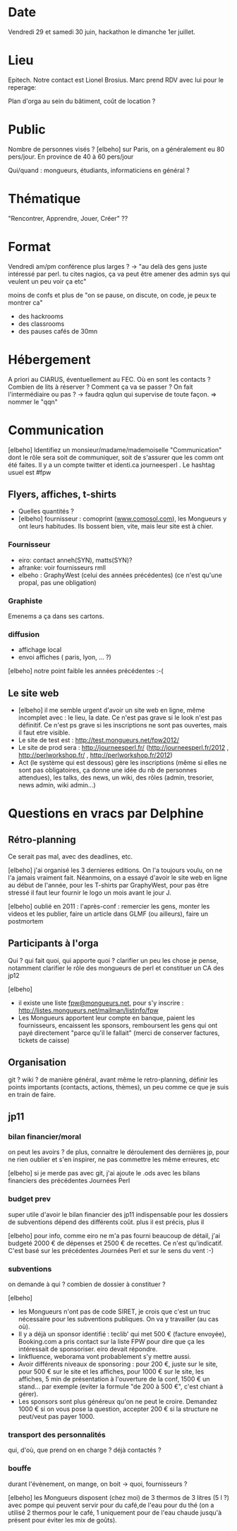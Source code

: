 # Date

Vendredi 29 et samedi 30 juin, hackathon le dimanche 1er juillet.

# Lieu

Epitech.
Notre contact est Lionel Brosius.
Marc prend RDV avec lui pour le reperage:

Plan d'orga au sein du bâtiment, coût de location ?

# Public

Nombre de personnes visés ? [elbeho] sur Paris, on a généralement eu 80 pers/jour. En province de 40 à 60 pers/jour

Qui/quand : mongueurs, étudiants, informaticiens en général ? 


# Thématique

"Rencontrer, Apprendre, Jouer, Créer" ??


# Format

Vendredi am/pm conférence plus larges ?
-> "au delà des gens juste intéressé par perl. tu cites nagios, ça va peut être amener
des admin sys qui veulent un peu voir ça etc"

moins de confs et plus de "on se pause, on discute, on code, je peux te montrer ca" 
- des hackrooms 
- des classrooms 
- des pauses cafés de 30mn 

# Hébergement

A priori au CIARUS, éventuellement au FEC.
Où en sont les contacts ?
Combien de lits à réserver ?
Comment ça va se passer ? On fait l'intermédiaire ou pas ? -> faudra qqlun qui supervise de toute façon. => nommer le "qqn" 

# Communication

[elbeho] Identifiez un monsieur/madame/mademoiselle "Communication" dont le rôle sera soit de communiquer, soit de s'assurer que les comm ont été faites. Il y a un compte twitter et identi.ca journeesperl . Le hashtag usuel est #fpw


## Flyers, affiches, t-shirts

 * Quelles quantités ?
 * [elbeho] fournisseur : comoprint (www.comosol.com), les Mongueurs y ont leurs habitudes. Ils bossent bien, vite, mais leur site est à chier.

### Fournisseur

 * eiro: contact anneh(SYN), matts(SYN)?
 * afranke: voir fournisseurs rmll
 * elbeho : GraphyWest (celui des années précédentes) (ce n'est qu'une propal, pas une obligation)

### Graphiste

Emenems a ça dans ses cartons.

### diffusion

 * affichage local
 * envoi affiches ( paris, lyon, ... ?) 

[elbeho] notre point faible les années précédentes :-(

## Le site web

 * [elbeho] il me semble urgent d'avoir un site web en ligne, même incomplet avec : le lieu, la date. Ce n'est pas grave si le look n'est pas définitif. Ce n'est ps grave si les inscriptions ne sont pas ouvertes, mais il faut etre visible.
 * Le site de test est : http://test.mongueurs.net/fpw2012/
 * Le site de prod sera : http://journeesperl.fr/ (http://journeesperl.fr/2012 , http://perlworkshop.fr/ , http://perlworkshop.fr/2012)
 * Act (le système qui est dessous) gère les inscriptions (même si elles ne sont pas obligatoires, ça donne une idée du nb de personnes attendues), les talks, des news, un wiki, des rôles (admin, tresorier, news admin, wiki admin...)



# Questions en vracs par Delphine 

## Rétro-planning

Ce serait pas mal, avec des deadlines, etc.

[elbeho] j'ai organisé les 3 dernieres editions. On l'a toujours voulu, on ne l'a jamais vraiment fait. Néanmoins, on a essayé d'avoir le site web en ligne au début de l'année, pour les T-shirts par GraphyWest, pour pas être stressé il faut leur fournir le logo un mois avant le jour J.

[elbeho] oublié en 2011 : l'après-conf : remercier les gens, monter les videos et les publier, faire un article dans GLMF (ou ailleurs), faire un postmortem

## Participants à l'orga

Qui ? qui fait quoi, qui apporte quoi ? clarifier un peu les chose je pense,
notamment clarifier le rôle des mongueurs de perl et constituer un CA des jp12

[elbeho] 
 * il existe une liste fpw@mongueurs.net, pour s'y inscrire : http://listes.mongueurs.net/mailman/listinfo/fpw
 * Les Mongueurs apportent leur compte en banque, paient les fournisseurs, encaissent les sponsors, remboursent les gens qui ont payé directement "parce qu'il le fallait" (merci de conserver factures, tickets de caisse)


## Organisation

git ? wiki ? de manière général, avant même le retro-planning, définir les points importants 
(contacts, actions, thèmes), un peu comme ce que je suis en train de faire.

## jp11

### bilan financier/moral

on peut les avoirs ?
de plus, connaitre le déroulement des dernières jp, pour ne rien oublier 
et s'en inspirer, ne pas commettre les même erreures, etc

[elbeho] si je merde pas avec git, j'ai ajoute le .ods avec les bilans financiers des précédentes Journées Perl

### budget prev

super utile d'avoir le bilan financier des jp11
indispensable pour les dossiers de subventions
dépend des différents coût. plus il est précis, plus il

[elbeho] pour info, comme eiro ne m'a pas fourni beaucoup de détail, j'ai budgeté 2000 € de dépenses et 2500 € de recettes. Ce n'est qu'indicatif. C'est basé sur les précédentes Journées Perl et sur le sens du vent :-)

### subventions

on demande à qui ? combien de dossier à constituer ?

[elbeho] 
 * les Mongueurs n'ont pas de code SIRET, je crois que c'est un truc nécessaire pour les subventions publiques. On va y travailler (au cas où).
 * Il y a déjà un sponsor identifié : teclib' qui met 500 € (facture envoyée), Booking.com a pris contact sur la liste FPW pour dire que ça les intéressait de sponsoriser. eiro devait répondre.
 * linkfluence, weborama vont probablement s'y mettre aussi.
 * Avoir différents niveaux de sponsoring : pour 200 €, juste sur le site, pour 500 € sur le site et les affiches, pour 1000 € sur le site, les affiches, 5 min de présentation à l'ouverture de la conf, 1500 € un stand... par exemple (eviter la formule "de 200 à 500 €", c'est chiant à gérer).
 * Les sponsors sont plus généreux qu'on ne peut le croire. Demandez 1000 € si on vous pose la question, accepter 200 € si la structure ne peut/veut pas payer 1000.


### transport des personnalités

qui, d'où, que prend on en charge ? déjà contactés ?

### bouffe

durant l'évènement, on mange, on boit -> quoi, fournisseurs ?

[elbeho] les Mongueurs disposent (chez moi) de 3 thermos de 3 litres (5 l ?) avec pompe qui peuvent servir pour du café,de l'eau pour du thé (on a utilisé 2 thermos pour le café, 1 uniquement pour de l'eau chaude jusqu'à présent pour éviter les mix de goûts).

